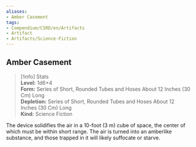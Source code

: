 ```yaml
---
aliases:
- Amber Casement
tags:
- Compendium/CSRD/en/Artifacts
- Artifact
- Artifacts/Science-Fiction
---
```


  
## Amber Casement  
>[!info] Stats  
> **Level:** 1d6+4  
> **Form:** Series of Short, Rounded Tubes and Hoses About 12 Inches (30 Cm) Long  
> **Depletion:** Series of Short, Rounded Tubes and Hoses About 12 Inches (30 Cm) Long  
> **Kind:** Science Fiction
  
The device solidifies the air in a 10-foot (3 m) cube of space, the center of which must be within short range. The air is turned into an amberlike substance, and those trapped in it will likely suffocate or starve.